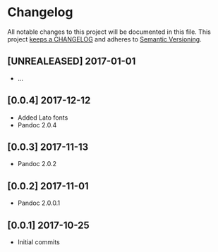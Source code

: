 # Changelog

All notable changes to this project will be documented in this file. This project
[keeps a CHANGELOG](http://keepachangelog.com/) and adheres to
[Semantic Versioning](http://semver.org/).


## [UNREALEASED] 2017-01-01

* ...

## [0.0.4] 2017-12-12

* Added Lato fonts
* Pandoc 2.0.4

## [0.0.3] 2017-11-13

* Pandoc 2.0.2

## [0.0.2] 2017-11-01

* Pandoc 2.0.0.1

## [0.0.1] 2017-10-25

* Initial commits
